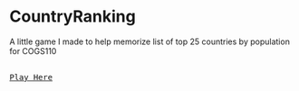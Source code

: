 # CountryRanking
A little game I made to help memorize list of top 25 countries by population for COGS110

[<kbd> <br> Play Here <br> </kbd>](https://country-ranking.vercel.app/)
